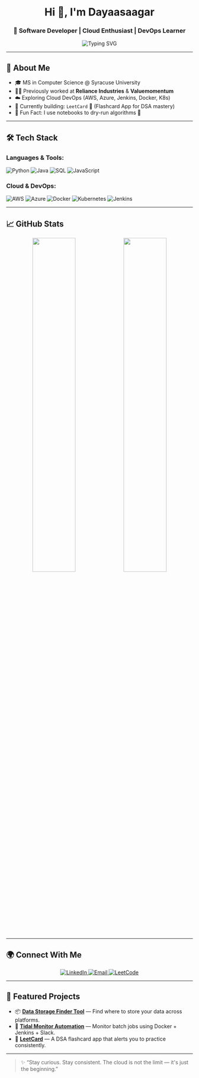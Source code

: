 <h1 align="center">Hi 👋, I'm Dayaasaagar</h1>
<h3 align="center">🚀 Software Developer | Cloud Enthusiast | DevOps Learner</h3>

<p align="center">
  <img src="https://readme-typing-svg.demolab.com?font=Fira+Code&duration=2000&pause=1000&color=58A6FF&center=true&vCenter=true&multiline=true&width=600&lines=Full-Stack+Developer+%7C+Cloud+Engineer+in+training;Always+learning+%E2%9C%A8+%7C+Always+building+%F0%9F%9B%A0%EF%B8%8F" alt="Typing SVG" />
</p>

---

## 🧠 About Me

- 🎓 MS in Computer Science @ Syracuse University
- 👨‍💻 Previously worked at **Reliance Industries** & **Valuemomentum**
- ☁️ Exploring Cloud DevOps (AWS, Azure, Jenkins, Docker, K8s)
- 🔭 Currently building: `LeetCard` 📱 (Flashcard App for DSA mastery)
- 🧠 Fun Fact: I use notebooks to dry-run algorithms 🧮

---

## 🛠️ Tech Stack

### Languages & Tools:
![Python](https://img.shields.io/badge/-Python-05122A?style=flat&logo=python)
![Java](https://img.shields.io/badge/-Java-05122A?style=flat&logo=java)
![SQL](https://img.shields.io/badge/-SQL-05122A?style=flat&logo=mysql)
![JavaScript](https://img.shields.io/badge/-JavaScript-05122A?style=flat&logo=javascript)

### Cloud & DevOps:
![AWS](https://img.shields.io/badge/-AWS-232F3E?style=flat&logo=amazon-aws)
![Azure](https://img.shields.io/badge/-Azure-0078D4?style=flat&logo=microsoft-azure)
![Docker](https://img.shields.io/badge/-Docker-2496ED?style=flat&logo=docker)
![Kubernetes](https://img.shields.io/badge/-Kubernetes-326CE5?style=flat&logo=kubernetes)
![Jenkins](https://img.shields.io/badge/-Jenkins-D24939?style=flat&logo=jenkins)

---

## 📈 GitHub Stats

<p align="center">
  <img src="https://github-readme-stats.vercel.app/api?username=yourusername&show_icons=true&theme=radical" width="48%" />
  <img src="https://github-readme-streak-stats.herokuapp.com/?user=yourusername&theme=radical" width="48%" />
</p>

---

## 🌍 Connect With Me

<p align="center">
  <a href="https://www.linkedin.com/in/yourlinkedin/" target="_blank">
    <img alt="LinkedIn" src="https://img.shields.io/badge/LinkedIn-blue?style=for-the-badge&logo=linkedin">
  </a>
  <a href="mailto:youremail@example.com">
    <img alt="Email" src="https://img.shields.io/badge/Gmail-D14836?style=for-the-badge&logo=gmail&logoColor=white">
  </a>
  <a href="https://leetcode.com/yourleetcode/">
    <img alt="LeetCode" src="https://img.shields.io/badge/LeetCode-FFA116?style=for-the-badge&logo=leetcode&logoColor=black">
  </a>
</p>

---

## 🧪 Featured Projects

- 📦 [**Data Storage Finder Tool**](https://github.com/yourusername/data-finder-tool) — Find where to store your data across platforms.
- 🤖 [**Tidal Monitor Automation**](https://github.com/yourusername/tidal-batch-automation) — Monitor batch jobs using Docker + Jenkins + Slack.
- 🧠 [**LeetCard**](https://github.com/yourusername/leetcard-app) — A DSA flashcard app that alerts you to practice consistently.

---

> ✨ “Stay curious. Stay consistent. The cloud is not the limit — it's just the beginning.”

